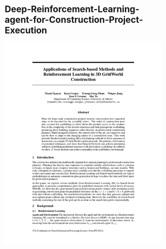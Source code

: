 # Deep-Reinforcement-Learning-agent-for-Construction-Project-Execution
<!-- embed images from Final_Report folder -->
![PDF Image](Final_Report/Final_Report_page-0001.jpg)
